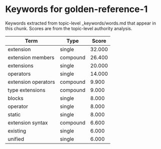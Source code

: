 # Keywords for golden-reference-1

Keywords extracted from topic-level _keywords/words.md that appear in this chunk.
Scores are from the topic-level authority analysis.

| Term | Type | Score |
|------|------|-------|
| extension | single | 32.000 |
| extension members | compound | 26.400 |
| extensions | single | 20.000 |
| operators | single | 14.000 |
| extension operators | compound | 9.900 |
| type extensions | compound | 9.000 |
| blocks | single | 8.000 |
| operator | single | 8.000 |
| static | single | 8.000 |
| extension syntax | compound | 6.600 |
| existing | single | 6.000 |
| unified | single | 6.000 |
